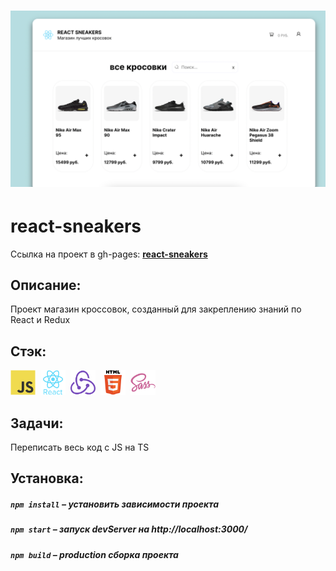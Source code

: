 <h1 align="center">
    <img alt="Screenshot" src="./doc/Screenshot.png">
</h1>

# react-sneakers

Ссылка на проект в gh-pages: **[react-sneakers](https://norv139.github.io/react-sneakers/)**

## Описание:

  Проект магазин кроссовок, созданный для закреплению знаний по React и Redux

## Стэк:
<p>
<img src="https://github.com/devicons/devicon/blob/master/icons/javascript/javascript-original.svg" title="JavaScript" alt="JavaScript" width="40" height="40"/>&nbsp;
<img src="https://github.com/devicons/devicon/blob/master/icons/react/react-original-wordmark.svg" title="React" alt="React" width="40" height="40"/>&nbsp;
<img src="https://github.com/devicons/devicon/blob/master/icons/redux/redux-original.svg" title="Redux" alt="Redux" width="40" height="40"/>&nbsp;
<img src="https://github.com/devicons/devicon/blob/master/icons/html5/html5-original-wordmark.svg" title="HTML5" alt="HTML5" width="40" height="40"/>&nbsp;
<img src="https://github.com/devicons/devicon/blob/master/icons/sass/sass-original.svg" title="Sass" alt="Sass" width="40" height="40"/>&nbsp;
</p>

## Задачи:
  Переписать весь код с JS на TS
 
## Установка:

##### `npm install` – установить зависимости проекта

##### `npm start` – запуск devServer на http://localhost:3000/

##### `npm build` – production сборка проекта
